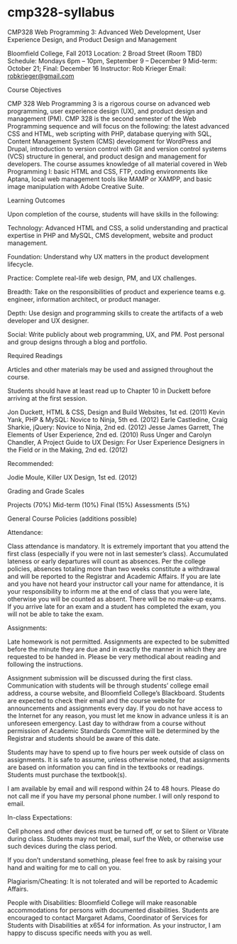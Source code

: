 cmp328-syllabus
===============


CMP328 Web Programming 3: Advanced Web Development, User Experience Design, and Product Design and Management  

Bloomfield College, Fall 2013
Location: 2 Broad Street (Room TBD)
Schedule: Mondays 6pm – 10pm, September 9 – December 9
Mid-term: October 21; Final: December 16
Instructor: Rob Krieger
Email: robkrieger@gmail.com

Course Objectives

CMP 328 Web Programming 3 is a rigorous course on advanced web programming, user experience design (UX), and product design and management (PM). CMP 328 is the second semester of the Web Programming sequence and will focus on the following: the latest advanced CSS and HTML, web scripting with PHP, database querying with SQL, Content Management System (CMS) development for WordPress and Drupal, introduction to version control with Git and version control systems (VCS) structure in general, and product design and management for developers. The course assumes knowledge of all material covered in Web Programming I: basic HTML and CSS, FTP, coding environments like Aptana, local web management tools like MAMP or XAMPP, and basic image manipulation with Adobe Creative Suite.

Learning Outcomes   

Upon completion of the course, students will have skills in the following:

Technology: Advanced HTML and CSS, a solid understanding and practical expertise in PHP and MySQL, CMS development, website and product management.

Foundation: Understand why UX matters in the product development lifecycle.

Practice: Complete real-life web design, PM, and UX challenges.

Breadth: Take on the responsibilities of product and experience teams e.g. engineer, information architect, or product manager.

Depth: Use design and programming skills to create the artifacts of a web developer and UX designer.

Social: Write publicly about web programming, UX, and PM. Post personal and group designs through a blog and portfolio.

Required Readings   

Articles and other materials may be used and assigned throughout the course.

Students should have at least read up to Chapter 10 in Duckett before arriving at the first session.

Jon Duckett, HTML & CSS, Design and Build Websites, 1st ed. (2011)
Kevin Yank, PHP & MySQL: Novice to Ninja, 5th ed. (2012)
Earle Castledine, Craig Sharkie, jQuery: Novice to Ninja, 2nd ed. (2012)
Jesse James Garrett, The Elements of User Experience, 2nd ed. (2010)
Russ Unger and Carolyn Chandler, A Project Guide to UX Design: For User Experience Designers in the Field or in the Making, 2nd ed. (2012)

Recommended:

Jodie Moule, Killer UX Design, 1st ed. (2012)

Grading and Grade Scales

Projects (70%)
Mid-term (10%)
Final (15%)
Assessments (5%)

General Course Policies (additions possible)

Attendance:

Class attendance is mandatory. It is extremely important that you attend the first class (especially if you were not in last semester’s class). Accumulated lateness or early departures will count as absences. Per the college policies, absences totaling more than two weeks constitute a withdrawal and will be reported to the Registrar and Academic Affairs. If you are late and you have not heard your instructor call your name for attendance, it is your responsibility to inform me at the end of class that you were late, otherwise you will be counted as absent. There will be no make-up exams. If you arrive late for an exam and a student has completed the exam, you will not be able to take the exam.

Assignments:

Late homework is not permitted. Assignments are expected to be submitted before the minute they are due and in exactly the manner in which they are requested to be handed in. Please be very methodical about reading and following the instructions.

Assignment submission will be discussed during the first class. Communication with students will be through students’ college email address, a course website, and Bloomfield College’s Blackboard. Students are expected to check their email and the course website for announcements and assignments every day. If you do not have access to the Internet for any reason, you must let me know in advance unless it is an unforeseen emergency. Last day to withdraw from a course without permission of Academic Standards Committee will be determined by the Registrar and students should be aware of this date.

Students may have to spend up to five hours per week outside of class on assignments. It is safe to assume, unless otherwise noted, that assignments are based on information you can find in the textbooks or readings. Students must purchase the textbook(s).

I am available by email and will respond within 24 to 48 hours. Please do not call me if you have my personal phone number. I will only respond to email.

In-class Expectations:

Cell phones and other devices must be turned off, or set to Silent or Vibrate during class. Students may not text, email, surf the Web, or otherwise use such devices during the class period.

If you don’t understand something, please feel free to ask by raising your hand and waiting for me to call on you.

Plagiarism/Cheating: It is not tolerated and will be reported to Academic Affairs.

People with Disabilities: Bloomfield College will make reasonable accommodations for persons with documented disabilities. Students are encouraged to contact Margaret Adams, Coordinator of Services for Students with Disabilities at x654 for information. As your instructor, I am happy to discuss specific needs with you as well.
